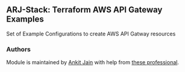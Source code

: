 ## ARJ-Stack: Terraform AWS API Gateway Examples

Set of Example Configurations to create AWS API Gatway resources

### Authors

Module is maintained by [Ankit Jain](https://github.com/ankit-jn) with help from [these professional](https://github.com/ankit-jn/terraform-aws-examples/graphs/contributors).